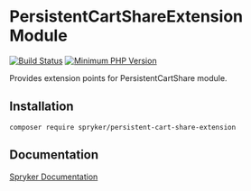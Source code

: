 # PersistentCartShareExtension Module
[![Build Status](https://travis-ci.org/spryker/persistent-cart-share-extension.svg)](https://travis-ci.org/spryker/persistent-cart-share-extension)
[![Minimum PHP Version](https://img.shields.io/badge/php-%3E%3D%207.3-8892BF.svg)](https://php.net/)

Provides extension points for PersistentCartShare module.

## Installation

```
composer require spryker/persistent-cart-share-extension
```

## Documentation

[Spryker Documentation](https://documentation.spryker.com/module_guide/overview.htm)
